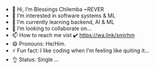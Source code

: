 - 👋 Hi, I’m Blessings Chilemba ~REVER
- 👀 I’m interested in software systems & ML
- 🌱 I’m currently learning backend, AI & ML
- 💞️ I’m looking to collaborate on...
- 📫 How to reach me vist ✔️ https://wa.link/smirhm
- 😄 Pronouns: He/Him.
- ⚡ Fun fact: I like coding when I'm feeling like quiting it...
- 👌 Status: Single ...
<!---
ReverTechs/ReverTech is a ✨ special ✨ repository because its `README.md` (this file) appears on your GitHub profile.
You can click the Preview link to take a look at your changes.
--->
